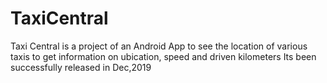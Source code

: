 # TaxiCentral
Taxi Central is a project of an Android App to see the location of various taxis to get information on ubication, speed and driven kilometers
Its been successfully released in Dec,2019
